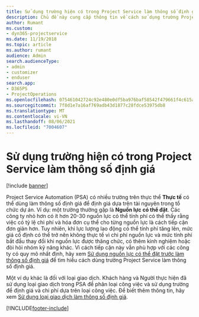 ```yaml
---
title: Sử dụng trường hiện có trong Project Service làm thông số định giá
description: Chủ đề này cung cấp thông tin về cách sử dụng trường Project Service hiện có làm thông số định giá.
author: Rumant
ms.custom:
- dyn365-projectservice
ms.date: 11/19/2018
ms.topic: article
ms.author: rumant
audience: Admin
search.audienceType:
- admin
- customizer
- enduser
search.app:
- D365PS
- ProjectOperations
ms.openlocfilehash: 075461042724c92e480e0df5ba976baf58542f479661f4c615aa442a150d0f8a
ms.sourcegitcommit: 7f8d1e7a16af769adb43d1877c28fdce53975db8
ms.translationtype: MT
ms.contentlocale: vi-VN
ms.lasthandoff: 08/06/2021
ms.locfileid: "7004607"
---
```

# <a name="use-an-existing-field-in-project-service-as-a-pricing-dimension"></a>Sử dụng trường hiện có trong Project Service làm thông số định giá

[!include [banner](../includes/psa-now-project-operations.md)]

Project Service Automation (PSA) có nhiều trường trên thực thể **Thực tế** có thể dùng làm thông số định giá để định giá dựa trên tài nguyên trong tổ chức dự án. Ví dụ: một trường thường gặp là **Nguồn lực có thể đặt**. Các công ty nhỏ hơn có ít hơn 20-30 nguồn lực có thể tính phí có thể thấy rằng việc có tỷ lệ chi phí và hóa đơn cụ thể cho từng nguồn lực là cách tiếp cận đơn giản hơn. Tuy nhiên, khi lực lượng lao động có thể tính phí tăng lên, mức giá cố định có thể trở nên không thực tế vì chi phí nguồn lực và mức tính phí bắt đầu thay đổi khi nguồn lực được thăng chức, có thêm kinh nghiệm hoặc đòi hỏi nhóm kỹ năng khác. Vì cách tiếp cận này vẫn phù hợp với các công ty có quy mô nhất định, hãy xem [Sử dụng nguồn lực có thể đặt trước làm thông số định giá](bookable-resource-pricing-dimension.md) để tìm hiểu cách dùng trường Project Service làm thông số định giá.

Một ví dụ khác là đối với loại giao dịch. Khách hàng và Người thực hiện đã sử dụng loại giao dịch trong PSA để phân loại công việc và sử dụng trường để định giá và chi phí dựa trên loại công việc. Để biết thêm thông tin, hãy xem [Sử dụng loại giao dịch làm thông số định giá](transaction-category-pricing-dimension.md).


[!INCLUDE[footer-include](../includes/footer-banner.md)]
